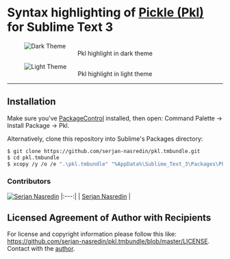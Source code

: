 # Syntax highlighting of [Pickle (Pkl)][1] for Sublime Text 3

<figure>
  <img type="image/png" src="https://raw.githubusercontent.com/serjan-nasredin/pkl.tmbundle//master/screenshots/dark-theme.png" alt="Dark Theme"/>
  <div align=center><figcaption>Pkl highlight in dark theme</figcaption></div>
</figure>
<figure>
  <img type="image/png" src="https://raw.githubusercontent.com/serjan-nasredin/pkl.tmbundle/master/screenshots/light-theme.png" alt="Light Theme"/>
  <div align=center><figcaption>Pkl highlight in light theme</figcaption></div>
</figure>

---

## Installation

Make sure you've [PackageControl](https://packagecontrol.io/) installed, then open: Command Palette &rarr; Install Package &rarr; Pkl.

Alternatively, clone this repository into Sublime's Packages directory:

```sh
$ git clone https://github.com/serjan-nasredin/pkl.tmbundle.git
$ cd pkl.tmbundle
$ xcopy /y /o /e ".\pkl.tmbundle" "%AppData%\Sublime_Text_3\Packages\Pkl"
```
### Contributors

[![Serjan Nasredin][pic_sn]][git_sn]
|:---:|
| [Serjan Nasredin][git_sn] |

## Licensed Agreement of Author with Recipients

For license and copyright information please follow this like: <https://github.com/serjan-nasredin/pkl.tmbundle/blob/master/LICENSE>.
Contact with the [author](https://serjan-nasredin.is-a.dev/).


<!-- External links: -->
[pic_sn]: https://avatars.githubusercontent.com/u/67647968?v=4&s=200
[git_sn]: https://github.com/serjan-nasredin

[1]: https://pkl-lang.org/
